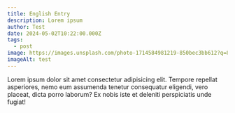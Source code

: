 ```yaml
---
title: English Entry
description: Lorem ipsum
author: Test
date: 2024-05-02T10:22:00.000Z
tags:
  - post
image: https://images.unsplash.com/photo-1714584981219-850bec3bb612?q=80&w=2671&auto=format&fit=crop&ixlib=rb-4.0.3&ixid=M3wxMjA3fDB8MHxwaG90by1wYWdlfHx8fGVufDB8fHx8fA%3D%3D
imageAlt: test
---
```

Lorem ipsum dolor sit amet consectetur adipisicing elit. Tempore repellat asperiores, nemo eum assumenda tenetur consequatur eligendi, vero placeat, dicta porro laborum? Ex nobis iste et deleniti perspiciatis unde fugiat!
